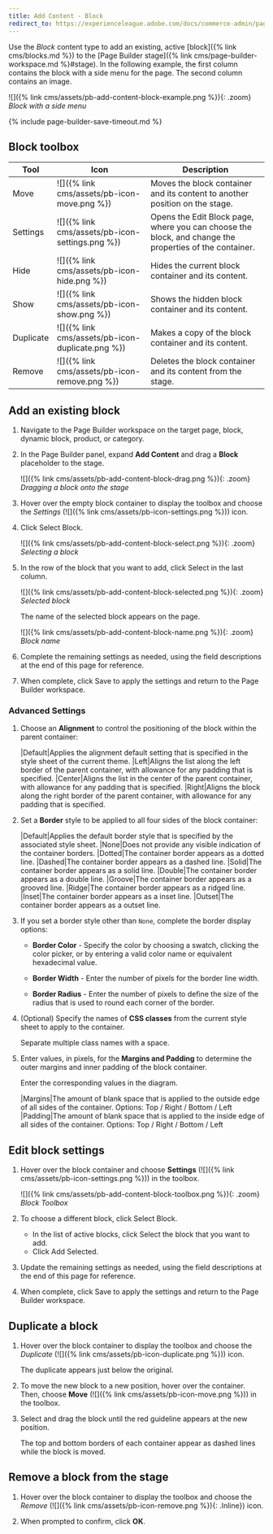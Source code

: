 ```yaml
---
title: Add Content - Block
redirect_to: https://experienceleague.adobe.com/docs/commerce-admin/page-builder/add-content/block.html
---
```


Use the _Block_ content type to add an existing, active [block]({% link cms/blocks.md %}) to the [Page Builder stage]({% link cms/page-builder-workspace.md %}#stage). In the following example, the first column contains the block with a side menu for the page. The second column contains an image.

![]({% link cms/assets/pb-add-content-block-example.png %}){: .zoom}
_Block with a side menu_

{% include page-builder-save-timeout.md %}

## Block toolbox

| Tool      | Icon     | Description   |
| --------- | -------- | ------------- |
| Move      | ![]({% link cms/assets/pb-icon-move.png %}) | Moves the block container and its content to another position on the stage. |
| Settings  | ![]({% link cms/assets/pb-icon-settings.png %}) | Opens the Edit Block page, where you can choose the block, and change the properties of the container. |
| Hide      | ![]({% link cms/assets/pb-icon-hide.png %})  | Hides the current block container and its content. |
| Show      | ![]({% link cms/assets/pb-icon-show.png %}) | Shows the  hidden block container and its content. |
| Duplicate | ![]({% link cms/assets/pb-icon-duplicate.png %}) | Makes a copy of the block container and its content. |
| Remove    | ![]({% link cms/assets/pb-icon-remove.png %}) | Deletes the block container and its content from the stage. |

## Add an existing block

1. Navigate to the Page Builder workspace on the target page, block, dynamic block, product, or category.

1. In the Page Builder panel, expand **Add Content** and drag a **Block** placeholder to the stage.

   ![]({% link cms/assets/pb-add-content-block-drag.png %}){: .zoom}
   _Dragging a block onto the stage_

1. Hover over the empty block container to display the toolbox and choose the _Settings_ (![]({% link cms/assets/pb-icon-settings.png %})) icon.

1. Click <span class="btn">Select Block</span>.

   ![]({% link cms/assets/pb-add-content-block-select.png %}){: .zoom}
   _Selecting a block_

1. In the row of the block that you want to add, click <span class="btn">Select</span> in the last column.

   ![]({% link cms/assets/pb-add-content-block-selected.png %}){: .zoom}
   _Selected block_

   The name of the selected block appears on the page.

   ![]({% link cms/assets/pb-add-content-block-name.png %}){: .zoom}
   _Block name_

1. Complete the remaining settings as needed, using the field descriptions at the end of this page for reference.

1. When complete, click <span class="btn">Save</span> to apply the settings and return to the Page Builder workspace.

### Advanced Settings

1. Choose an **Alignment** to control the positioning of the block within the parent container:

   |Default|Applies the alignment default setting that is specified in the style sheet of the current theme.
   |Left|Aligns the list along the left border of the parent container, with allowance for any padding that is specified.
   |Center|Aligns the list in the center of the parent container, with allowance for any padding that is specified.
   |Right|Aligns the block along the right border of the parent container, with allowance for any padding that is specified.

1. Set a **Border** style to be applied to all four sides of the block container:

   |Default|Applies the default border style that is specified by the associated style sheet.
   |None|Does not provide any visible indication of the container borders.
   |Dotted|The container border appears as a dotted line.
   |Dashed|The container border appears as a dashed line.
   |Solid|The container border appears as a solid line.
   |Double|The container border appears as a double line.
   |Groove|The container border appears as a grooved line.
   |Ridge|The container border appears as a ridged line.
   |Inset|The container border appears as a inset line.
   |Outset|The container border appears as a outset line.

1. If you set a border style other than `None`, complete the border display options:

   - **Border Color** - Specify the color by choosing a swatch, clicking the color picker, or by entering a valid color name or equivalent hexadecimal value.

   - **Border Width** - Enter the number of pixels for the border line width.

   - **Border Radius** - Enter the number of pixels to define the size of the radius that is used to round each corner of the border.

1. (Optional) Specify the names of **CSS classes** from the current style sheet to apply to the container.

   Separate multiple class names with a space.

1. Enter values, in pixels, for the **Margins and Padding** to determine the outer margins and inner padding of the block container.

   Enter the corresponding values in the diagram.

   |Margins|The amount of blank space that is applied to the outside edge of all sides of the container. Options: Top / Right / Bottom / Left
   |Padding|The amount of blank space that is applied to the inside edge of all sides of the container. Options: Top / Right / Bottom / Left

## Edit block settings

1. Hover over the block container and choose **Settings** (![]({% link cms/assets/pb-icon-settings.png %})) in the toolbox.

   ![]({% link cms/assets/pb-add-content-block-toolbox.png %}){: .zoom}
   _Block Toolbox_

1. To choose a different block, click <span class="btn">Select Block</span>.

   - In the list of active blocks, click <span class="btn">Select</span> the block that you want to add.
   - Click <span class="btn">Add Selected</span>.

1. Update the remaining settings as needed, using the field descriptions at the end of this page for reference.

1. When complete, click <span class="btn">Save</span> to apply the settings and return to the Page Builder workspace.

## Duplicate a block

1. Hover over the block container to display the toolbox and choose the _Duplicate_ (![]({% link cms/assets/pb-icon-duplicate.png %})) icon.

    The duplicate appears just below the original.

1. To move the new block to a new position, hover over the container. Then, choose **Move** (![]({% link cms/assets/pb-icon-move.png %})) in the toolbox.

1. Select and drag the block until the red guideline appears at the new position.

    The top and bottom borders of each container appear as dashed lines while the block is moved.

## Remove a block from the stage

1. Hover over the block container to display the toolbox and choose the _Remove_ (![]({% link cms/assets/pb-icon-remove.png %}){: .Inline}) icon.

1. When prompted to confirm, click **OK**.
